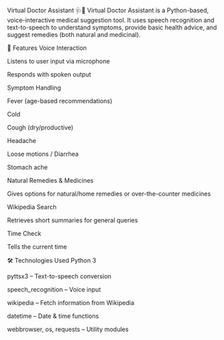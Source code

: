 Virtual Doctor Assistant 🩺💬
Virtual Doctor Assistant is a Python-based, voice-interactive medical suggestion tool.
It uses speech recognition and text-to-speech to understand symptoms, provide basic health advice, and suggest remedies (both natural and medicinal).

📌 Features
Voice Interaction

Listens to user input via microphone

Responds with spoken output

Symptom Handling

Fever (age-based recommendations)

Cold

Cough (dry/productive)

Headache

Loose motions / Diarrhea

Stomach ache

Natural Remedies & Medicines

Gives options for natural/home remedies or over-the-counter medicines

Wikipedia Search

Retrieves short summaries for general queries

Time Check

Tells the current time

🛠 Technologies Used
Python 3

pyttsx3 – Text-to-speech conversion

speech_recognition – Voice input

wikipedia – Fetch information from Wikipedia

datetime – Date & time functions

webbrowser, os, requests – Utility modules
